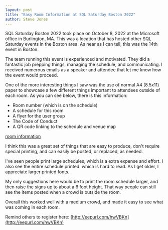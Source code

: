 ```yaml
---
layout: post
title: "Easy Room Information at SQL Saturday Boston 2022"
author: Steve Jones
---
```


SQL Saturday Boston 2022 took place on October 8, 2022 at the Microsoft office in Burlington, MA. This was a location that has hosted other SQL Saturday events in the Boston area. As near as I can tell, this was the 14th event in Boston.

The team running this event is experienced and motivated. They did a fantastic job prepping things, managing the schedule, and communicating. I received numerous emails as a speaker and attendee that let me know how the event would proceed.

One of the more interesting things I saw was the use of normal A4 (8.5x11) paper to showcase a few different things important to attendees outside of each room. As you can see below, there is this information:

- Room number (which is on the schedule)
- A schedule for this room
- A flyer for the user group
- The Code of Conduct
- A QR code linking to the schedule and venue map

[room information](https://www.instagram.com/p/CjdKK9oueWs/?utm_source=ig_web_copy_link)

I think this was a great set of things that are easy to produce, don't require special printing, and can easily be posted, or replaced, as needed. 

I've seen people print large schedules, which is a extra expense and effort. I also see the entire schedule printed. which is hard to read. As I get older, I appreciate larger printed fonts.

My only suggestions here would be to print the room schedule larger, and then raise the signs up to about a 6 foot height. That way people can still see the items posted when a crowd is outside the room.

Overall this worked well with a medium crowd, and made it easy to see what was coming in each room.

Remind others to register here: [http://eepurl.com/hwVBKn](http://eepurl.com/hwVBKn)

